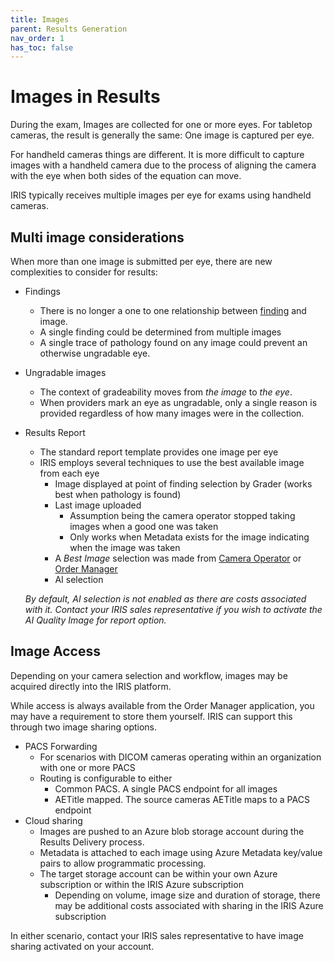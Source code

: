 ```yaml
---
title: Images
parent: Results Generation
nav_order: 1
has_toc: false
---
```


# Images in Results

During the exam, Images are collected for one or more eyes.  For tabletop cameras, the result is generally the same: One image is captured per eye.

For handheld cameras things are different.  It is more difficult to capture images with a handheld camera due to the process of aligning the camera with the eye when both sides of the equation can move.  

IRIS typically receives multiple images per eye for exams using handheld cameras.

## Multi image considerations

When more than one image is submitted per eye, there are new complexities to consider for results:

- Findings 
  - There is no longer a one to one relationship between [finding](/integration/Results/Findings) and image.
  - A single finding could be determined from multiple images
  - A single trace of pathology found on any image could prevent an otherwise ungradable eye.
- Ungradable images
  - The context of gradeability moves from *the image* to *the eye*.
  - When providers mark an eye as ungradable, only a single reason is provided regardless of how many images were in the collection.  
- Results Report 
  - The standard report template provides one image per eye
  - IRIS employs several techniques to use the best available image from each eye
    - Image displayed at point of finding selection by Grader (works best when pathology is found)
    - Last image uploaded 
      - Assumption being the camera operator stopped taking images when a good one was taken
      - Only works when Metadata exists for the image indicating when the image was taken
    - A *Best Image* selection was made from [Camera Operator](https://camops.retinalscreenings.com) or [Order Manager](https://ordermanager.retinalscreenings.com)
    - AI selection
   
   *By default, AI selection is not enabled as there are costs associated with it.  Contact your IRIS sales representative if you wish to activate the AI Quality Image for report option.*

## Image Access

Depending on your camera selection and workflow, images may be acquired directly into the IRIS platform.  

While access is always available from the Order Manager application, you may have a requirement to store them yourself.  IRIS can support this through two image sharing options. 

- PACS Forwarding 
  - For scenarios with DICOM cameras operating within an organization with one or more PACS
  - Routing is configurable to either
    - Common PACS.  A single PACS endpoint for all images
    - AETitle mapped.  The source cameras AETitle maps to a PACS endpoint
- Cloud sharing 
  - Images are pushed to an Azure blob storage account during the Results Delivery process.  
  - Metadata is attached to each image using Azure Metadata key/value pairs to allow programmatic processing.
  - The target storage account can be within your own Azure subscription or within the IRIS Azure subscription 
    - Depending on volume, image size and duration of storage, there may be additional costs associated with sharing in the IRIS Azure subscription

In either scenario, contact your IRIS sales representative to have image sharing activated on your account.



